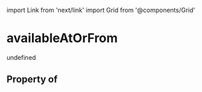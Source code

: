 import Link from 'next/link'
import Grid from '@components/Grid'

# availableAtOrFrom

undefined

## Property of



